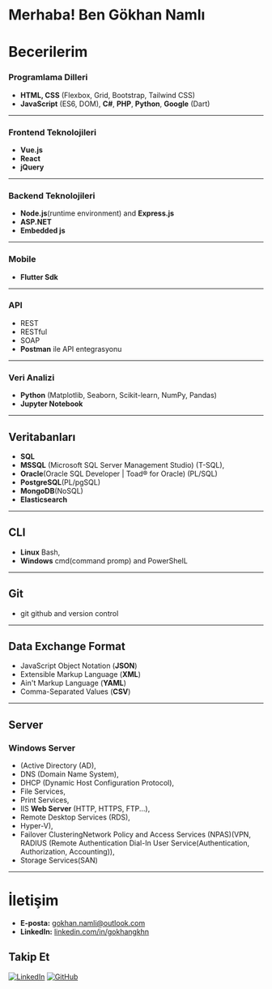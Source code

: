 # Merhaba! Ben Gökhan Namlı

# Becerilerim

### Programlama Dilleri
- **HTML, CSS** (Flexbox, Grid, Bootstrap, Tailwind CSS)
- **JavaScript** (ES6, DOM), **C#**, **PHP**, **Python**, **Google** (Dart)
---
### Frontend Teknolojileri
- **Vue.js**
- **React**
- **jQuery**
---
### Backend Teknolojileri
- **Node.js**(runtime environment) and **Express.js**
- **ASP.NET**
- **Embedded js**
---
### Mobile
- **Flutter Sdk**
---
### API
- REST
- RESTful
- SOAP
- **Postman** ile API entegrasyonu
---
### Veri Analizi
- **Python** (Matplotlib, Seaborn, Scikit-learn, NumPy, Pandas)
- **Jupyter Notebook**
---
  ## Veritabanları
- **SQL**
- **MSSQL** (Microsoft SQL Server Management Studio) (T-SQL),
- **Oracle**(Oracle SQL Developer | Toad® for Oracle) (PL/SQL)
- **PostgreSQL**(PL/pgSQL)
- **MongoDB**(NoSQL)
- **Elasticsearch**
***

## CLI
- **Linux** Bash,
- **Windows** cmd(command promp) and PowerShelL
***
## Git
- git github and version control
***
## Data Exchange Format
- JavaScript Object Notation (**JSON**)
- Extensible Markup Language (**XML**)
- Ain't Markup Language (**YAML**)
- Comma-Separated Values (**CSV**)
***
## Server
### Windows Server
- (Active Directory (AD),
- DNS (Domain Name System),
- DHCP (Dynamic Host Configuration Protocol),
- File Services,
- Print Services,
- IIS **Web Server** (HTTP, HTTPS, FTP...),
- Remote Desktop Services (RDS),
- Hyper-V),
- Failover ClusteringNetwork Policy and Access Services (NPAS)(VPN, RADIUS (Remote Authentication Dial-In User Service(Authentication, Authorization, Accounting)),
- Storage Services(SAN)
***
# İletişim

- **E-posta:** [gokhan.namli@outlook.com](mailto:gokhan.namli@outlook.com)
- **LinkedIn:** [linkedin.com/in/gokhangkhn](https://www.linkedin.com/in/gokhangkhn)

## Takip Et
[![LinkedIn](https://img.shields.io/badge/LinkedIn-blue)](https://www.linkedin.com/in/gokhangkhn) [![GitHub](https://img.shields.io/badge/GitHub-black)](https://github.com/GokhanGKHN)

